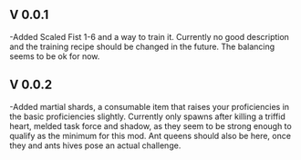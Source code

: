 ## V 0.0.1
-Added Scaled Fist 1-6 and a way to train it. Currently no good description and the training recipe should be changed in the future. The balancing seems to be ok for now.
## V 0.0.2
-Added martial shards, a consumable item that raises your proficiencies in the basic proficiencies slightly. Currently only spawns after killing a triffid heart, melded task force and shadow, as they seem to be strong enough to qualify as the minimum for this mod. Ant queens should also be here, once they and ants hives pose an actual challenge.